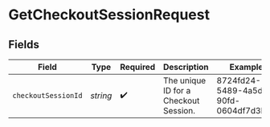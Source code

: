 # GetCheckoutSessionRequest


## Fields

| Field                                 | Type                                  | Required                              | Description                           | Example                               |
| ------------------------------------- | ------------------------------------- | ------------------------------------- | ------------------------------------- | ------------------------------------- |
| `checkoutSessionId`                   | *string*                              | :heavy_check_mark:                    | The unique ID for a Checkout Session. | 8724fd24-5489-4a5d-90fd-0604df7d3b83  |